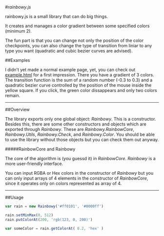 #*rainbowy.js*


rainbowy.js is a small library that can do big things.

It creates and manages a color gradient between some specified colors (minimum 2).

The fun part is that you can change not only the position of the color checkpoints, you can also change the type of transition from liniar to any type you want (quadratic and cubic bezier curves are advised).

##Examples

I didn't yet made a normal example page, yet, you can check out [example.html](http://nicusor.org.md/experiment/rainbowy/example.html) for a first impression.
There you have a gradient of 3 colors. The transition function is the sum of a random number (-0.3 to 0.3) and a quadratic bezier curve controlled by the position of the mouse inside the yellow square. If you click, the green color dissappears and only two colors remain.

----------

##Overview

The library exports only one global object: *Rainbowy*. This is a constructor. Besides this, there are some other constructors and objects which are exported through *Rainbowy*. These are *Rainbowy.RainbowCore*, *Rainbowy.Utils*, *Rainbowy.Check*, and *Rainbowy.Color*. You should be able to use the library without those objects but you can check them out anyway.


#####RainbowCore and Rainbowy

The core of the algorithm is (you guessd it) in *RainbowCore*. *Rainbowy* is a more user-friendly interface. 

You can input RGBA or Hex colors in the constructor of *Rainbowy* but you can only input arrays of 4 elements in the constructor of *RainbowCore*, since it operates only on colors represented as array of 4.

---------

##Usage


```javascript
var rain = new Rainbowy('#ff0101', '#0000ff')

rain.setMinMax(0, 512)
rain.putColorAt(200, 'rgb(123, 0, 200)')

var someColor = rain.getColorAt( 0.2, 'hex' )
```